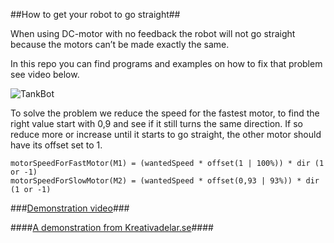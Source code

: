 ##How to get your robot to go straight##

When using DC-motor with no feedback the robot will not go straight because the motors can’t be made exactly the same.

In this repo you can find programs and examples on how to fix that problem see video below.
 
![TankBot](/Images/20160128_214141.jpg)

To solve the problem we reduce the speed for the fastest motor, to find the right value start with 0,9 and see if it still turns the same direction. If so reduce more or increase until it starts to go straight, the other motor should have its offset set to 1.

```
motorSpeedForFastMotor(M1) = (wantedSpeed * offset(1 | 100%)) * dir (1 or -1)
motorSpeedForSlowMotor(M2) = (wantedSpeed * offset(0,93 | 93%)) * dir (1 or -1)
```

###[Demonstration video](https://youtu.be/81xt4j0n6z4)###

####[A demonstration from Kreativadelar.se](http://www.kreativadelar.se)####

